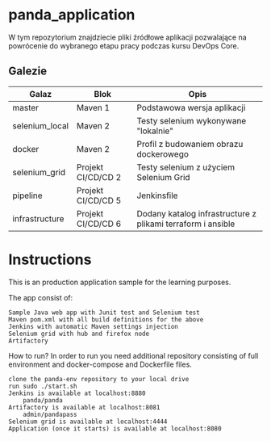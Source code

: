 # panda_application
W tym repozytorium znajdziecie pliki źródłowe aplikacji pozwalające na powrócenie do wybranego etapu pracy podczas kursu DevOps Core.

## Galezie 

|Galaz  | Blok  | Opis  | 
|---|---|---|
| master | Maven 1 | Podstawowa wersja aplikacji |
| selenium_local | Maven 2 | Testy selenium wykonywane "lokalnie" |
| docker | Maven 2 | Profil z budowaniem obrazu dockerowego |
| selenium_grid  | Projekt CI/CD/CD 2   | Testy selenium z użyciem Selenium Grid |
| pipeline | Projekt CI/CD/CD 5 | Jenkinsfile |
| infrastructure | Projekt CI/CD/CD 6 | Dodany katalog infrastructure z plikami terraform i ansible| Końcowa wersja projektu | 

# Instructions

This is an production application sample for the learning purposes.

The app consist of:

    Sample Java web app with Junit test and Selenium test
    Maven pom.xml with all build definitions for the above
    Jenkins with automatic Maven settings injection
    Selenium grid with hub and firefox node
    Artifactory

How to run?
    In order to run you need additional repository consisting of full environment and docker-compose and Dockerfile files. 
    
    clone the panda-env repository to your local drive
    run sudo ./start.sh
    Jenkins is available at localhost:8880
        panda/panda
    Artifactory is available at localhost:8081
        admin/pandapass
    Selenium grid is available at localhost:4444
    Application (once it starts) is available at localhost:8080
